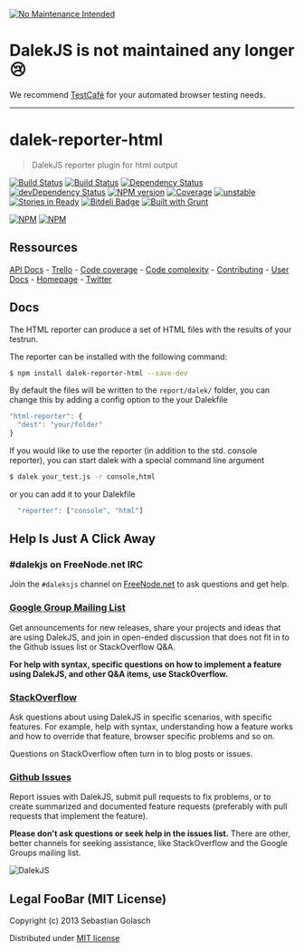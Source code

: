 [![No Maintenance Intended](http://unmaintained.tech/badge.svg)](http://unmaintained.tech/)

# DalekJS is not maintained any longer :cry:

We recommend [TestCafé](http://devexpress.github.io/testcafe/) for your automated browser testing needs.

---

dalek-reporter-html
======================

> DalekJS reporter plugin for html output

[![Build Status](https://travis-ci.org/dalekjs/dalek-reporter-html.png)](https://travis-ci.org/dalekjs/dalek-reporter-html)
[![Build Status](https://drone.io/github.com/dalekjs/dalek-reporter-html/status.png)](https://drone.io/github.com/dalekjs/dalek-reporter-html/latest)
[![Dependency Status](https://david-dm.org/dalekjs/dalek-reporter-html.png)](https://david-dm.org/dalekjs/dalek-reporter-html)
[![devDependency Status](https://david-dm.org/dalekjs/dalek-reporter-html/dev-status.png)](https://david-dm.org/dalekjs/dalek-reporter-html#info=devDependencies)
[![NPM version](https://badge.fury.io/js/dalek-reporter-html.png)](http://badge.fury.io/js/dalek-reporter-html)
[![Coverage](http://dalekjs.com/package/dalek-reporter-html/master/coverage/coverage.png)](http://dalekjs.com/package/dalek-reporter-html/master/coverage/index.html)
[![unstable](https://rawgithub.com/hughsk/stability-badges/master/dist/unstable.svg)](http://github.com/hughsk/stability-badges)
[![Stories in Ready](https://badge.waffle.io/dalekjs/dalek-reporter-html.png?label=ready)](https://waffle.io/dalekjs/dalek-reporter-html)
[![Bitdeli Badge](https://d2weczhvl823v0.cloudfront.net/dalekjs/dalek-reporter-html/trend.png)](https://bitdeli.com/free "Bitdeli Badge")
[![Built with Grunt](https://cdn.gruntjs.com/builtwith.png)](http://gruntjs.com/)

[![NPM](https://nodei.co/npm/dalek-reporter-html.png)](https://nodei.co/npm/dalek-reporter-html/)
[![NPM](https://nodei.co/npm-dl/dalek-reporter-html.png)](https://nodei.co/npm/dalek-reporter-html/)

## Ressources

[API Docs](http://dalekjs.com/package/dalek-reporter-html/master/api/index.html) -
[Trello](https://trello.com/b/OU9sxdtw/dalek-reporter-html) -
[Code coverage](http://dalekjs.com/package/dalek-reporter-html/master/coverage/index.html) -
[Code complexity](http://dalekjs.com/package/dalek-reporter-html/master/complexity/index.html) -
[Contributing](https://github.com/dalekjs/dalek-reporter-html/blob/master/CONTRIBUTING.md) -
[User Docs](http://dalekjs.com/docs/html.html) -
[Homepage](http://dalekjs.com) -
[Twitter](http://twitter.com/dalekjs)

## Docs

The HTML reporter can produce a set of HTML files with the results of your testrun.

The reporter can be installed with the following command:

```bash
$ npm install dalek-reporter-html --save-dev
```

By default the files will be written to the `report/dalek/` folder,
you can change this by adding a config option to the your Dalekfile

```javascript
"html-reporter": {
  "dest": "your/folder"
}
```

If you would like to use the reporter (in addition to the std. console reporter),
you can start dalek with a special command line argument

```bash
$ dalek your_test.js -r console,html
```

or you can add it to your Dalekfile

```javascript
  "reporter": ["console", "html"]
```

## Help Is Just A Click Away

### #dalekjs on FreeNode.net IRC

Join the `#daleksjs` channel on [FreeNode.net](http://freenode.net) to ask questions and get help.

### [Google Group Mailing List](https://groups.google.com/forum/#!forum/dalekjs)

Get announcements for new releases, share your projects and ideas that are
using DalekJS, and join in open-ended discussion that does not fit in
to the Github issues list or StackOverflow Q&A.

**For help with syntax, specific questions on how to implement a feature
using DalekJS, and other Q&A items, use StackOverflow.**

### [StackOverflow](http://stackoverflow.com/questions/tagged/dalekjs)

Ask questions about using DalekJS in specific scenarios, with
specific features. For example, help with syntax, understanding how a feature works and
how to override that feature, browser specific problems and so on.

Questions on StackOverflow often turn in to blog posts or issues.

### [Github Issues](//github.com/dalekjs/dalek-reporter-html/issues)

Report issues with DalekJS, submit pull requests to fix problems, or to
create summarized and documented feature requests (preferably with pull
requests that implement the feature).

**Please don't ask questions or seek help in the issues list.** There are
other, better channels for seeking assistance, like StackOverflow and the
Google Groups mailing list.

![DalekJS](https://raw.github.com/dalekjs/dalekjs.com/master/img/logo.png)

## Legal FooBar (MIT License)

Copyright (c) 2013 Sebastian Golasch

Distributed under [MIT license](https://github.com/dalekjs/dalek-reporter-html/blob/master/LICENSE-MIT)

